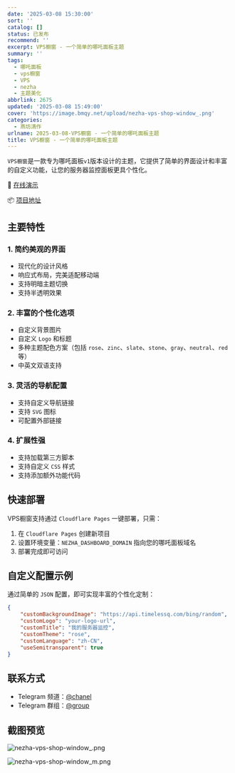 ```yaml
---
date: '2025-03-08 15:30:00'
sort: ''
catalog: []
status: 已发布
recommend: ''
excerpt: VPS橱窗 - 一个简单的哪吒面板主题
summary: ''
tags:
  - 哪吒面板
  - vps橱窗
  - VPS
  - nezha
  - 主题美化
abbrlink: 2675
updated: '2025-03-08 15:49:00'
cover: 'https://image.bmqy.net/upload/nezha-vps-shop-window_.png'
categories:
  - 燕坊清作
urlname: 2025-03-08-VPS橱窗 - 一个简单的哪吒面板主题
title: VPS橱窗 - 一个简单的哪吒面板主题
---
```


`VPS橱窗`是一款专为哪吒面板`v1`版本设计的主题，它提供了简单的界面设计和丰富的自定义功能，让您的服务器监控面板更具个性化。


🔗 [在线演示](https://nezha.887776.xyz/)


📦 [项目地址](https://github.com/bmqy/nezha-vps-shop-window)


## 主要特性


### 1. 简约美观的界面

- 现代化的设计风格
- 响应式布局，完美适配移动端
- 支持明暗主题切换
- 支持半透明效果

### 2. 丰富的个性化选项

- 自定义背景图片
- 自定义 `Logo` 和标题
- 多种主题配色方案（包括 `rose`、`zinc`、`slate`、`stone`、`gray`、`neutral`、`red` 等）
- 中英文双语支持

### 3. 灵活的导航配置

- 支持自定义导航链接
- 支持 `SVG` 图标
- 可配置外部链接

### 4. 扩展性强

- 支持加载第三方脚本
- 支持自定义 `CSS` 样式
- 支持添加额外功能代码

## 快速部署


VPS橱窗支持通过 `Cloudflare Pages` 一键部署，只需：

1. 在 `Cloudflare Pages` 创建新项目
2. 设置环境变量：`NEZHA_DASHBOARD_DOMAIN` 指向您的哪吒面板域名
3. 部署完成即可访问

## 自定义配置示例


通过简单的 `JSON` 配置，即可实现丰富的个性化定制：


```json
{
    "customBackgroundImage": "https://api.timelessq.com/bing/random",
    "customLogo": "your-logo-url",
    "customTitle": "我的服务器监控",
    "customTheme": "rose",
    "customLanguage": "zh-CN",
    "useSemitransparent": true
}
```


## 联系方式

- Telegram 频道：[@chanel](https://t.me/tcbmqy)
- Telegram 群组：[@group](https://t.me/tgbmqy)

## 截图预览


![nezha-vps-shop-window_.png](https://image.bmqy.net/upload/nezha-vps-shop-window_.png)


![nezha-vps-shop-window_m.png](https://image.bmqy.net/upload/nezha-vps-shop-window_m.png)

